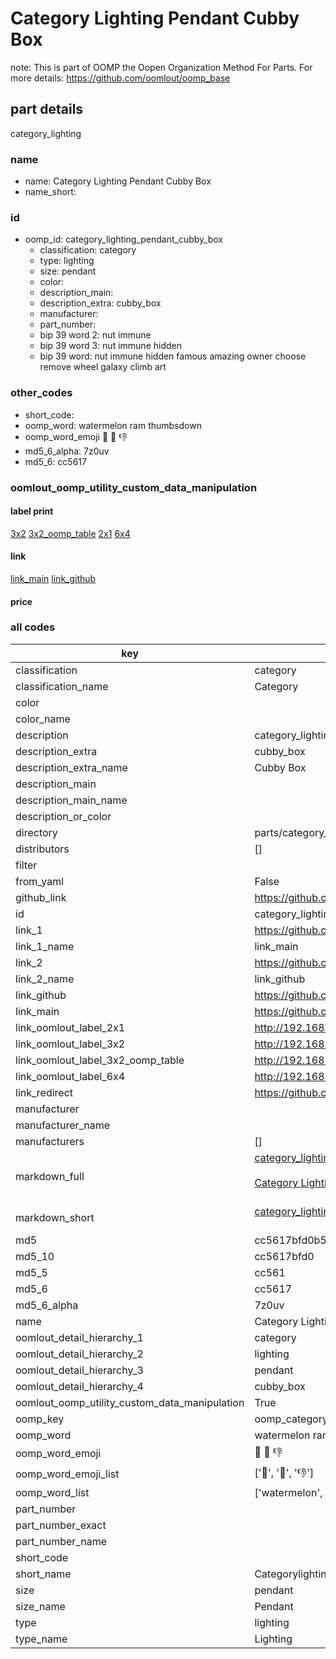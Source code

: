 # Category Lighting Pendant Cubby Box  

note: This is part of OOMP the Oopen Organization Method For Parts. For more details: https://github.com/oomlout/oomp_base

##  part details
  



category_lighting



### name
* name: Category Lighting Pendant Cubby Box
* name_short: 
### id
* oomp_id: category_lighting_pendant_cubby_box
  * classification: category
  * type: lighting
  * size: pendant
  * color: 
  * description_main: 
  * description_extra: cubby_box
  * manufacturer: 
  * part_number: 
  * bip 39 word 2: nut immune
  * bip 39 word 3: nut immune hidden
  * bip 39 word: nut immune hidden famous amazing owner choose remove wheel galaxy climb art

### other_codes
* short_code: 
* oomp_word: watermelon ram thumbsdown
* oomp_word_emoji :watermelon: :ram: :thumbsdown:
* md5_6_alpha: 7z0uv
* md5_6: cc5617






### oomlout_oomp_utility_custom_data_manipulation
#### label print
[3x2](http://192.168.1.245:1112/?label=oomp%207z0uv)
[3x2_oomp_table](http://192.168.1.108:1112/?label=oomp%207z0uv)
[2x1](http://192.168.1.242:1112/?label=oomp%207z0uv)
[6x4](http://192.168.1.55:1112/?label=oomp%207z0uv)    

#### link

[link_main](https://github.com/oomlout/oomlout_oomp_version_1_messy/tree/main/parts/category_lighting_pendant_cubby_box) [link_github](https://github.com/oomlout/oomlout_oomp_version_1_messy/tree/main/parts/category_lighting_pendant_cubby_box)                             

#### price







### all codes 
| key | value |  
| --- | --- |  
| classification | category |  
| classification_name | Category |  
| color |  |  
| color_name |  |  
| description | category_lighting |  
| description_extra | cubby_box |  
| description_extra_name | Cubby Box |  
| description_main |  |  
| description_main_name |  |  
| description_or_color |   |  
| directory | parts/category_lighting_pendant_cubby_box |  
| distributors | [] |  
| filter |  |  
| from_yaml | False |  
| github_link | https://github.com/oomlout/oomlout_oomp_part_src/tree/main/parts/category_lighting_pendant_cubby_box |  
| id | category_lighting_pendant_cubby_box |  
| link_1 | https://github.com/oomlout/oomlout_oomp_version_1_messy/tree/main/parts/category_lighting_pendant_cubby_box |  
| link_1_name | link_main |  
| link_2 | https://github.com/oomlout/oomlout_oomp_version_1_messy/tree/main/parts/category_lighting_pendant_cubby_box |  
| link_2_name | link_github |  
| link_github | https://github.com/oomlout/oomlout_oomp_version_1_messy/tree/main/parts/category_lighting_pendant_cubby_box |  
| link_main | https://github.com/oomlout/oomlout_oomp_version_1_messy/tree/main/parts/category_lighting_pendant_cubby_box |  
| link_oomlout_label_2x1 | http://192.168.1.242:1112/?label=oomp%207z0uv |  
| link_oomlout_label_3x2 | http://192.168.1.245:1112/?label=oomp%207z0uv |  
| link_oomlout_label_3x2_oomp_table | http://192.168.1.108:1112/?label=oomp%207z0uv |  
| link_oomlout_label_6x4 | http://192.168.1.55:1112/?label=oomp%207z0uv |  
| link_redirect | https://github.com/oomlout/oomlout_oomp_version_1_messy/tree/main/parts/category_lighting_pendant_cubby_box |  
| manufacturer |  |  
| manufacturer_name |  |  
| manufacturers | [] |  
| markdown_full | [category_lighting_pendant_cubby_box](none)<br>[](none)<br>[Category Lighting Pendant Cubby Box](none)<br><br> |  
| markdown_short | [category_lighting_pendant_cubby_box](none)<br><br> |  
| md5 | cc5617bfd0b5e50a7883e52ad6dc6cbd |  
| md5_10 | cc5617bfd0 |  
| md5_5 | cc561 |  
| md5_6 | cc5617 |  
| md5_6_alpha | 7z0uv |  
| name | Category Lighting Pendant Cubby Box |  
| oomlout_detail_hierarchy_1 | category |  
| oomlout_detail_hierarchy_2 | lighting |  
| oomlout_detail_hierarchy_3 | pendant |  
| oomlout_detail_hierarchy_4 | cubby_box |  
| oomlout_oomp_utility_custom_data_manipulation | True |  
| oomp_key | oomp_category_lighting_pendant_cubby_box |  
| oomp_word | watermelon ram thumbsdown |  
| oomp_word_emoji | :watermelon: :ram: :thumbsdown: |  
| oomp_word_emoji_list | [':watermelon:', ':ram:', ':thumbsdown:'] |  
| oomp_word_list | ['watermelon', 'ram', 'thumbsdown'] |  
| part_number |  |  
| part_number_exact |  |  
| part_number_name |  |  
| short_code |  |  
| short_name | Categorylighting |  
| size | pendant |  
| size_name | Pendant |  
| type | lighting |  
| type_name | Lighting |  
